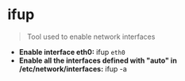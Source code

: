 # ifup
> Tool used to enable network interfaces
- **Enable interface eth0:**
ifup `eth0`
- **Enable all the interfaces defined with "auto" in /etc/network/interfaces:**
ifup -a
